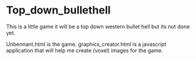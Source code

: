# Top_down_bullethell

This is a little game it will be a top down western bullet hell but its not done yet.

Unbennant.html is the game.
graphics_creator.html is a javascript application that will help me create (voxel) images for the game.

